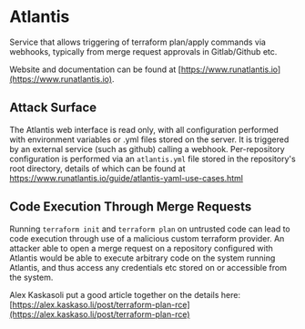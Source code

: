 # Atlantis

Service that allows triggering of terraform plan/apply commands via webhooks, typically from merge request approvals in Gitlab/Github etc.

Website and documentation can be found at [https://www.runatlantis.io](https://www.runatlantis.io).

## Attack Surface

The Atlantis web interface is read only, with all configuration performed with environment variables or .yml files stored on the server. It is triggered by an external service (such as github) calling a webhook. Per-repository configuration is performed via an `atlantis.yml` file stored in the repository's root directory, details of which can be found at <https://www.runatlantis.io/guide/atlantis-yaml-use-cases.html>

## Code Execution Through Merge Requests

Running `terraform init` and `terraform plan` on untrusted code can lead to code execution through use of a malicious custom terraform provider. An attacker able to open a merge request on a repository configured with Atlantis would be able to execute arbitrary code on the system running Atlantis, and thus access any credentials etc stored on or accessible from the system.

Alex Kaskasoli put a good article together on the details here: [https://alex.kaskaso.li/post/terraform-plan-rce](https://alex.kaskaso.li/post/terraform-plan-rce)
